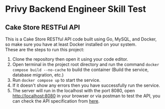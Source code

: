 # Privy Backend Engineer Skill Test

## Cake Store RESTFul API
This is a Cake Store RESTful API code built using Go, MySQL, and Docker, so make sure you have at least Docker installed on your system.\
These are the steps to run this project:

1. Clone the repository then open it using your code editor.
2. Open terminal in the project root directory and run the command `docker compose build --no-cache` to build the container (Build the service, database migration, etc.)
3. Run `docker compose up` to start the service.
4. If it doesn't show any errors then you have successfully run the service.
5. The server will run in the localhost with the port 8080, open [http://localhost:8080](http://localhost:8080) in your browser or via postman to test the API, you can check the API specification from [here](https://docs.google.com/document/d/1CZ0wUKTVysoUk-h5tuTJF945xrGQaStC-IwUkbCQxu4/edit).